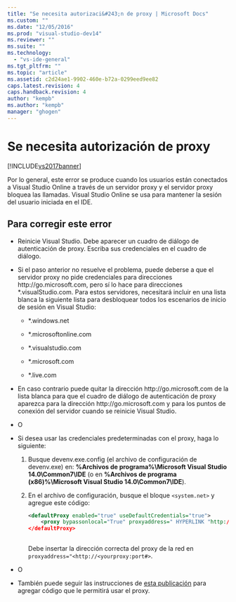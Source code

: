 ```yaml
---
title: "Se necesita autorizaci&#243;n de proxy | Microsoft Docs"
ms.custom: ""
ms.date: "12/05/2016"
ms.prod: "visual-studio-dev14"
ms.reviewer: ""
ms.suite: ""
ms.technology: 
  - "vs-ide-general"
ms.tgt_pltfrm: ""
ms.topic: "article"
ms.assetid: c2d24ae1-9902-460e-b72a-0299eed9ee82
caps.latest.revision: 4
caps.handback.revision: 4
author: "kempb"
ms.author: "kempb"
manager: "ghogen"
---
```

# Se necesita autorizaci&#243;n de proxy
[!INCLUDE[vs2017banner](../../code-quality/includes/vs2017banner.md)]

Por lo general, este error se produce cuando los usuarios están conectados a Visual Studio Online a través de un servidor proxy y el servidor proxy bloquea las llamadas. Visual Studio Online se usa para mantener la sesión del usuario iniciada en el IDE.  
  
## Para corregir este error  
  
-   Reinicie Visual Studio. Debe aparecer un cuadro de diálogo de autenticación de proxy. Escriba sus credenciales en el cuadro de diálogo.  
  
-   Si el paso anterior no resuelve el problema, puede deberse a que el servidor proxy no pide credenciales para direcciones http:\/\/go.microsoft.com, pero sí lo hace para direcciones \*.visualStudio.com. Para estos servidores, necesitará incluir en una lista blanca la siguiente lista para desbloquear todos los escenarios de inicio de sesión en Visual Studio:  
  
    -   \*.windows.net  
  
    -   \*.microsoftonline.com  
  
    -   \*.visualstudio.com  
  
    -   \*.microsoft.com  
  
    -   \*.live.com  
  
-   En caso contrario puede quitar la dirección http:\/\/go.microsoft.com de la lista blanca para que el cuadro de diálogo de autenticación de proxy aparezca para la dirección http:\/\/go.microsoft.com y para los puntos de conexión del servidor cuando se reinicie Visual Studio.  
  
-   O  
  
-   Si desea usar las credenciales predeterminadas con el proxy, haga lo siguiente:  
  
    1.  Busque devenv.exe.config \(el archivo de configuración de devenv.exe\) en: **%Archivos de programa%\\Microsoft Visual Studio 14.0\\Common7\\IDE** \(o en **%Archivos de programa \(x86\)%\\Microsoft Visual Studio 14.0\\Common7\\IDE**\).  
  
    2.  En el archivo de configuración, busque el bloque `<system.net>` y agregue este código:  
  
        ```xml  
        <defaultProxy enabled="true" useDefaultCredentials="true">  
            <proxy bypassonlocal="True" proxyaddress=" HYPERLINK "http://<yourproxy:port#" http://<yourproxy:port#>"/>  
        </defaultProxy>  
  
        ```  
  
         Debe insertar la dirección correcta del proxy de la red en `proxyaddress="<http://<yourproxy:port#>`.  
  
-   O  
  
-   También puede seguir las instrucciones de [esta publicación](http://blogs.msdn.com/b/rido/archive/2010/05/06/how-to-connect-to-tfs-through-authenticated-web-proxy.aspx) para agregar código que le permitirá usar el proxy.